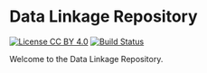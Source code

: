 
# Data Linkage Repository

[![License CC BY 4.0](https://img.shields.io/badge/license-CC%20BY%204.0-brightgreen.svg)](https://creativecommons.org/licenses/by/4.0)
[![Build Status](https://travis-ci.org/dlrep/dlrep.svg?branch=master)](https://travis-ci.org/dlrep/dlrep)

Welcome to the Data Linkage Repository.

